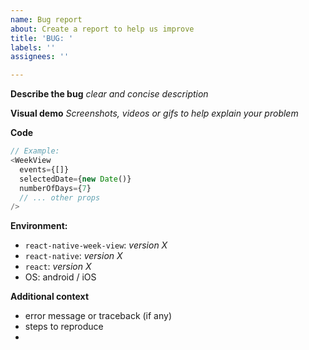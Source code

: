 ```yaml
---
name: Bug report
about: Create a report to help us improve
title: 'BUG: '
labels: ''
assignees: ''

---
```


**Describe the bug**
_clear and concise description_

**Visual demo**
_Screenshots, videos or gifs to help explain your problem_

**Code**
```js
// Example:
<WeekView
  events={[]}
  selectedDate={new Date()}
  numberOfDays={7}
  // ... other props
/>
```

**Environment:**
 - `react-native-week-view`: _version X_
 - `react-native`: _version X_
 - `react`: _version X_
 - OS: android / iOS

**Additional context**
* error message or traceback (if any)
* steps to reproduce
*
